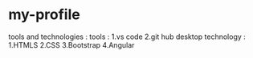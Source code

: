 # my-profile

tools and technologies :
tools :
 1.vs code
 2.git hub desktop 
 technology :
 1.HTMLS
 2.CSS
 3.Bootstrap
 4.Angular